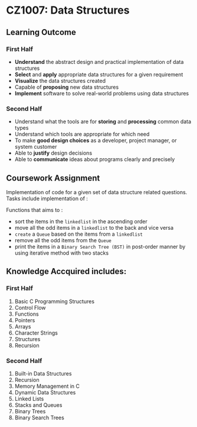 # CZ1007: Data Structures

## Learning Outcome

### First Half
* **Understand** the abstract design and practical implementation of data structures
* **Select** and **apply** appropriate data structures for a given requirement
* **Visualize** the data structures created
* Capable of **proposing** new data structures
* **Implement** software to solve real-world problems using data structures

### Second Half
* Understand what the tools are for **storing** and **processing** common data types
* Understand which tools are appropriate for which need
* To make **good design choices** as a developer, project manager, or system customer
* Able to **justify** design decisions
* Able to **communicate** ideas about programs clearly and precisely

## Coursework Assignment
Implementation of code for a given set of data structure related questions. Tasks include implementation of : 

Functions that aims to :
* sort the items in the ``linkedlist`` in the ascending order
* move all the odd items in a ``linkedlist`` to the back and vice versa
* ``create`` a ``Queue`` based on the items from a ``linkedlist``
* remove all the odd items from the ``Queue``
* print the items in a ``Binary Search Tree (BST)`` in post-order manner by using iterative method with two stacks

## Knowledge Accquired includes: 

### First Half
1. Basic C Programming Structures
2. Control Flow
3. Functions
4. Pointers
5. Arrays
6. Character Strings
7. Structures
8. Recursion

### Second Half
1. Built-in Data Structures
2. Recursion
3. Memory Management in C
4. Dynamic Data Structures
5. Linked Lists
6. Stacks and Queues
7. Binary Trees
8. Binary Search Trees
